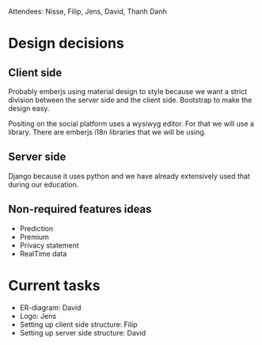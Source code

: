 Attendees: Nisse, Filip, Jens, David, Thanh Danh

# Design decisions
## Client side

Probably emberjs using material design to style because we want a strict division between the server side and the client side. Bootstrap to make the design easy.

Positing on the social platform uses a wysiwyg editor. For that we will use a library.
There are emberjs i18n libraries that we will be using.

## Server side

Django because it uses python and we have already extensively used that during our education.

## Non-required features ideas

* Prediction
* Premium
* Privacy statement
* RealTime data

# Current tasks

* ER-diagram: David
* Logo: Jens
* Setting up client side structure: Filip
* Setting up server side structure: David
